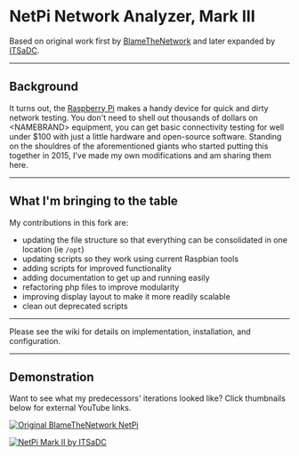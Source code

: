 # NetPi Network Analyzer, Mark III

Based on original work first by [BlameTheNetwork](http://www.blamethenetwork.com/netpi) and later expanded by [ITSaDC](https://www.itsadc.com/the-netpi/).

---

## Background

It turns out, the [Raspberry Pi](https://www.raspberrypi.org/) makes a handy device for quick and dirty network testing. You don't need to shell out thousands of dollars on &lt;NAMEBRAND&gt; equipment, you can get basic connectivity testing for well under $100 with just a little hardware and open-source software. Standing on the shouldres of the aforementioned giants who started putting this together in 2015, I've made my own modifications and am sharing them here.

---

## What I'm bringing to the table

My contributions in this fork are:

* updating the file structure so that everything can be consolidated in one location (ie <code>/opt</code>)
* updating scripts so they work using current Raspbian tools
* adding scripts for improved functionality
* adding documentation to get up and running easily
* refactoring php files to improve modularity
* improving display layout to make it more readily scalable
* clean out deprecated scripts

---

Please see the wiki for details on implementation, installation, and configuration.

---

## Demonstration

Want to see what my predecessors' iterations looked like? Click thumbnails below for external YouTube links.

[![Original BlameTheNetwork NetPi](https://img.youtube.com/vi/gx0Vl1ptqbo/0.jpg)](https://youtu.be/gx0Vl1ptqbo "Original BlameTheNetwork NetPi")

[![NetPi Mark II by ITSaDC](https://img.youtube.com/vi/UHu8M-Y8Zh8/0.jpg)](https://youtu.be/UHu8M-Y8Zh8 "NetPi Mark II by ITSaDC")
